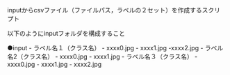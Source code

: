 inputからcsvファイル（ファイルパス，ラベルの２セット）を作成するスクリプト

以下のようにinputフォルダを構成すること

●input
    - ラベル名１（クラス名）
        - xxxx0.jpg
        - xxxx1.jpg
        -xxxx2.jpg
    - ラベル名2（クラス名）
        - xxxx0.jpg
        - xxxx1.jpg
    - ラベル名３（クラス名）
        - xxxx0.jpg
        - xxxx1.jpg
        - xxxx2.jpg


